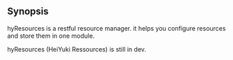 ## Synopsis
hyResources is a restful resource manager. it helps you configure resources and store them in one module.

hyResources (HeiYuki Ressources) is still in dev.
